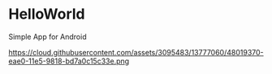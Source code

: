 # HelloWorld
Simple App for Android

https://cloud.githubusercontent.com/assets/3095483/13777060/48019370-eae0-11e5-9818-bd7a0c15c33e.png
